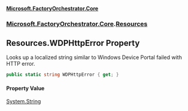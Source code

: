 #### [Microsoft.FactoryOrchestrator.Core](./Microsoft-FactoryOrchestrator-Core.md 'Microsoft.FactoryOrchestrator.Core')
### [Microsoft.FactoryOrchestrator.Core](./Microsoft-FactoryOrchestrator-Core.md 'Microsoft.FactoryOrchestrator.Core').[Resources](./Microsoft-FactoryOrchestrator-Core-Resources.md 'Microsoft.FactoryOrchestrator.Core.Resources')
## Resources.WDPHttpError Property
Looks up a localized string similar to Windows Device Portal failed with HTTP error.  
```csharp
public static string WDPHttpError { get; }
```
#### Property Value
[System.String](https://docs.microsoft.com/en-us/dotnet/api/System.String 'System.String')  
